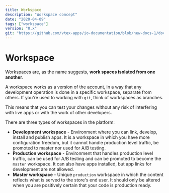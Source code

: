 ```yaml
---
title: Workspace
description: "Workspace concept"
date: "2020-04-09"
tags: ["workspace"]
version: "0.x"
git: "https://github.com/vtex-apps/io-documentation/blob/new-docs-1/docs/en/Concepts/workspace.md"
---
```


# Workspace

Workspaces are, as the name suggests, **work spaces isolated from one another**. 

A workspace works as a version of the account, in a way that any development operation is done in a specific workspace, separate from others. If you're used to working with `git`, think of workspaces as branches.

This means that you can test your changes without any risk of interfering with live apps or with the work of other developers.

There are three types of workspaces in the platform:

- **Development workspace** - Environment where you can link, develop, install and publish apps. It is a workspace in which you have more configuration freedom, but it cannot handle production level traffic, be promoted to master nor used for A/B testing.
- **Production workspace** - Environment that handles production level traffic, can be used for A/B testing and can be promoted to become the `master` workspace. It can also have apps installed, but app links for development are not allowed.
- **Master workspace** - Unique `production` workspace in which the content reflects what is served to the store's end user. It should only be altered when you are positively certain that your code is production ready.
